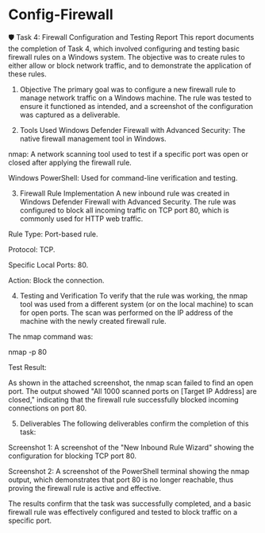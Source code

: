 # Config-Firewall

🛡️ Task 4: Firewall Configuration and Testing Report
This report documents the completion of Task 4, which involved configuring and testing basic firewall rules on a Windows system. The objective was to create rules to either allow or block network traffic, and to demonstrate the application of these rules.

1. Objective
The primary goal was to configure a new firewall rule to manage network traffic on a Windows machine. The rule was tested to ensure it functioned as intended, and a screenshot of the configuration was captured as a deliverable.

2. Tools Used
Windows Defender Firewall with Advanced Security: The native firewall management tool in Windows.

nmap: A network scanning tool used to test if a specific port was open or closed after applying the firewall rule.

Windows PowerShell: Used for command-line verification and testing.

3. Firewall Rule Implementation
A new inbound rule was created in Windows Defender Firewall with Advanced Security. The rule was configured to block all incoming traffic on TCP port 80, which is commonly used for HTTP web traffic.

Rule Type: Port-based rule.

Protocol: TCP.

Specific Local Ports: 80.

Action: Block the connection.

4. Testing and Verification
To verify that the rule was working, the nmap tool was used from a different system (or on the local machine) to scan for open ports. The scan was performed on the IP address of the machine with the newly created firewall rule.

The nmap command was:

nmap -p 80 

Test Result:

As shown in the attached screenshot, the nmap scan failed to find an open port. The output showed "All 1000 scanned ports on [Target IP Address] are closed," indicating that the firewall rule successfully blocked incoming connections on port 80.

5. Deliverables
The following deliverables confirm the completion of this task:

Screenshot 1: A screenshot of the "New Inbound Rule Wizard" showing the configuration for blocking TCP port 80.

Screenshot 2: A screenshot of the PowerShell terminal showing the nmap output, which demonstrates that port 80 is no longer reachable, thus proving the firewall rule is active and effective.

The results confirm that the task was successfully completed, and a basic firewall rule was effectively configured and tested to block traffic on a specific port.






